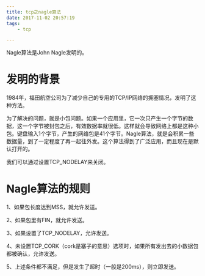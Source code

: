 ```yaml
---
title: tcp之nagle算法
date: 2017-11-02 20:57:19
tags:
	- tcp

---
```




Nagle算法是John Nagle发明的。

# 发明的背景

1984年，福田航空公司为了减少自己的专用的TCP/IP网络的拥塞情况，发明了这种方法。

为了解决的问题，就是小包问题。如果一个应用里，它一次只产生一个字节的数据，这一个字节被封包之后，有效数据率就很低。这样就会导致网络上都是这种小包。键盘输入1个字节，产生的网络包是41个字节。Nagle算法，就是会积累一些数据量，到了一定程度了再一起往外发。这个算法得到了广泛应用，而且现在是默认打开的。

我们可以通过设置TCP_NODELAY来关闭。



# Nagle算法的规则

1、如果包长度达到MSS，就允许发送。

2、如果包里有FIN，就允许发送。

3、如果设置了TCP_NODELAY，允许发送。

4、未设置TCP_CORK（cork是塞子的意思）选项时，如果所有发出去的小数据包都被确认，允许发送。

5、上述条件都不满足，但是发生了超时（一般是200ms），则立即发送。



